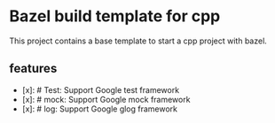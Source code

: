 # Bazel build template for cpp

This project contains a base template to start a cpp project with bazel.

## features

* [x]: # Test: Support Google test framework
* [x]: # mock: Support Google mock framework
* [x]: # log: Support Google glog framework
